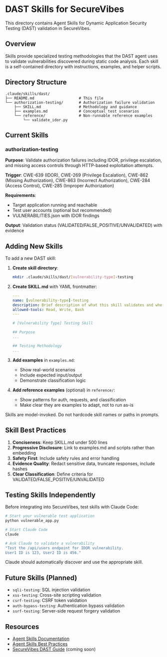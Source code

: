 # DAST Skills for SecureVibes

This directory contains Agent Skills for Dynamic Application Security Testing (DAST) validation in SecureVibes.

## Overview

Skills provide specialized testing methodologies that the DAST agent uses to validate vulnerabilities discovered during static code analysis. Each skill is a self-contained directory with instructions, examples, and helper scripts.

## Directory Structure

```
.claude/skills/dast/
├── README.md                    # This file
└── authorization-testing/       # Authorization failure validation
    ├── SKILL.md                 # Methodology and guidance
    ├── examples.md              # Conceptual test scenarios
    └── reference/               # Non-runnable reference examples
        └── validate_idor.py
```

## Current Skills

### authorization-testing
**Purpose**: Validate authorization failures including IDOR, privilege escalation, and missing access controls through HTTP-based exploitation attempts.

**Trigger**: CWE-639 (IDOR), CWE-269 (Privilege Escalation), CWE-862 (Missing Authorization), CWE-863 (Incorrect Authorization), CWE-284 (Access Control), CWE-285 (Improper Authorization)

**Requirements**:
- Target application running and reachable
- Test user accounts (optional but recommended)
- VULNERABILITIES.json with IDOR findings

**Output**: Validation status (VALIDATED/FALSE_POSITIVE/UNVALIDATED) with evidence

## Adding New Skills

To add a new DAST skill:

1. **Create skill directory**:
   ```bash
   mkdir .claude/skills/dast/[vulnerability-type]-testing
   ```

2. **Create SKILL.md** with YAML frontmatter:
   ```yaml
   ---
   name: [vulnerability-type]-testing
   description: Brief description of what this skill validates and when to use it
   allowed-tools: Read, Write, Bash
   ---
   
   # [Vulnerability Type] Testing Skill
   
   ## Purpose
   ...
   
   ## Testing Methodology
   ...
   ```

3. **Add examples** in `examples.md`:
   - Show real-world scenarios
   - Include expected input/output
   - Demonstrate classification logic

4. **Add reference examples** (optional) in `reference/`:
   - Show patterns for auth, requests, and classification
   - Make clear they are examples to adapt, not to run as-is

Skills are model-invoked. Do not hardcode skill names or paths in prompts.

## Skill Best Practices

1. **Conciseness**: Keep SKILL.md under 500 lines
2. **Progressive Disclosure**: Link to examples.md and scripts rather than embedding
3. **Safety First**: Include safety rules and error handling
4. **Evidence Quality**: Redact sensitive data, truncate responses, include hashes
5. **Clear Classification**: Define criteria for VALIDATED/FALSE_POSITIVE/UNVALIDATED

## Testing Skills Independently

Before integrating into SecureVibes, test skills with Claude Code:

```bash
# Start your vulnerable test application
python vulnerable_app.py

# Start Claude Code
claude

# Ask Claude to validate a vulnerability
"Test the /api/users endpoint for IDOR vulnerability. 
User1 ID is 123, User2 ID is 456."
```

Claude should automatically discover and use the appropriate skill.

## Future Skills (Planned)

- `sqli-testing`: SQL injection validation
- `xss-testing`: Cross-site scripting validation  
- `csrf-testing`: CSRF token validation
- `auth-bypass-testing`: Authentication bypass validation
- `ssrf-testing`: Server-side request forgery validation

## Resources

- [Agent Skills Documentation](https://docs.anthropic.com/en/docs/agents-and-tools/agent-skills/overview)
- [Agent Skills Best Practices](https://docs.anthropic.com/en/docs/agents-and-tools/agent-skills/best-practices)
- [SecureVibes DAST Guide](../../docs/DAST_GUIDE.md) (coming soon)
